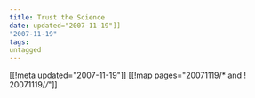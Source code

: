 ```yaml
---
title: Trust the Science
date: updated="2007-11-19"]]
"2007-11-19"
tags:
untagged
---
```

[[!meta updated="2007-11-19"]]
[[!map pages="20071119/* and ! 20071119/*/*"]]
